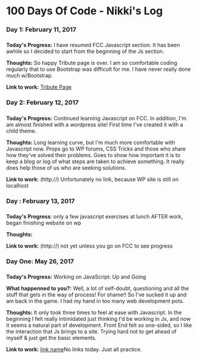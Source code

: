 # 100 Days Of Code - Nikki's Log


### Day 1: February 11, 2017
#####

**Today's Progress:** I have resumed FCC Javascript section.  It has been awhile so I decided to start from the beginning of the Js section.

**Thoughts:** So happy Tribute page is over.  I am so comfortable coding regularly that to use Bootstrap was difficult for me.  I have never really done much w/Bootstrap.

**Link to work:** [Tribute Page](http://codepen.io/devgrrl/pen/vgQqBa)

### Day 2:  February 12, 2017
#####

**Today's Progress:** Continued learning Javascript on FCC. In addition, I'm am almost finished with a wordpress site!  First time I've created it with a child theme. 

**Thoughts:** Long learning curve, but I'm much more comfortable with Javascript now.  Props go to WP forums, CSS Tricks and those who share how they've solved their problems.  Goes to show how important it is to keep a blog or log of what steps are taken to achieve something.  It really does help those of us who are seeking solutions.

**Link to work:** (http://)  Unfortunately no link, because WP site is still on localhost



### Day : February 13, 2017
#####

**Today's Progress**: only a few javascript exercises at lunch
AFTER work, began finishing website on wp 

**Thoughts:** 

**Link to work:** (http://) not yet unless you go on FCC to see progress 

### Day  One: May 26, 2017
#####

**Today's Progress:** Working on JavaScript: Up and Going

**What happenned to you?:** Well, a lot of self-doubt, questioning and all the stuff that gets in the way of process!  For shame!!  So I've sucked it up and am back in the game.  I had my hand in too many web development pots.  

**Thoughts:** It only took three times to feel at ease with Javascript.  In the beginning I felt really intimidated just thinking I'd be working in Js, and now it seems a natural part of development.  Front End felt so one-sided, so I like the interaction that Js brings to a site.  Trying hard not to get ahead of myself &amp; just get the basic elements.

**Link to work:** [link name](http://)No links today.  Just all practice.
